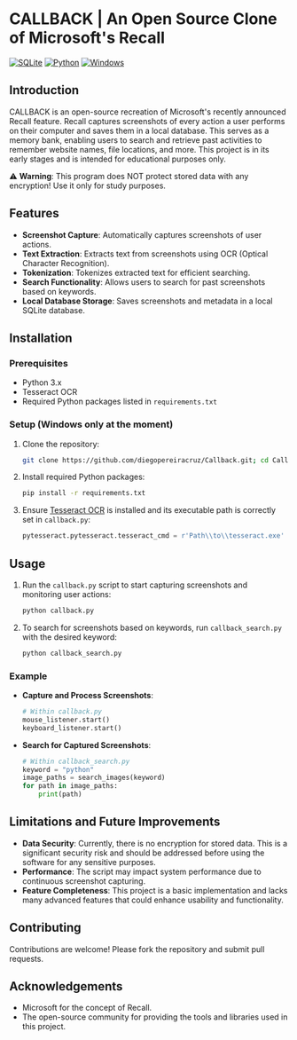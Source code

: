# CALLBACK | An Open Source Clone of Microsoft's Recall

[![SQLite](https://img.shields.io/badge/sqlite-%2307405e.svg?style=for-the-badge&logo=sqlite&logoColor=white)](https://sqlite.org/)
[![Python](https://img.shields.io/badge/python-3670A0?style=for-the-badge&logo=python&logoColor=ffdd54)](https://www.python.org/)
[![Windows](https://img.shields.io/badge/Windows-0078D6?style=for-the-badge&logo=windows&logoColor=white)]()

## Introduction

CALLBACK is an open-source recreation of Microsoft's recently announced Recall feature. Recall captures screenshots of every action a user performs on their computer and saves them in a local database. This serves as a memory bank, enabling users to search and retrieve past activities to remember website names, file locations, and more. This project is in its early stages and is intended for educational purposes only.

⚠️ **Warning**: This program does NOT protect stored data with any encryption! Use it only for study purposes.

## Features

- **Screenshot Capture**: Automatically captures screenshots of user actions.
- **Text Extraction**: Extracts text from screenshots using OCR (Optical Character Recognition).
- **Tokenization**: Tokenizes extracted text for efficient searching.
- **Search Functionality**: Allows users to search for past screenshots based on keywords.
- **Local Database Storage**: Saves screenshots and metadata in a local SQLite database.

## Installation

### Prerequisites

- Python 3.x
- Tesseract OCR
- Required Python packages listed in `requirements.txt`

### Setup (Windows only at the moment)

1. Clone the repository:
    ```bash
    git clone https://github.com/diegopereiracruz/Callback.git; cd Callback
    ```

2. Install required Python packages:
    ```bash
    pip install -r requirements.txt
    ```

3. Ensure [Tesseract OCR](https://github.com/UB-Mannheim/tesseract/wiki) is installed and its executable path is correctly set in `callback.py`:
    ```python
    pytesseract.pytesseract.tesseract_cmd = r'Path\\to\\tesseract.exe'
    ```

## Usage

1. Run the `callback.py` script to start capturing screenshots and monitoring user actions:
    ```bash
    python callback.py
    ```

2. To search for screenshots based on keywords, run `callback_search.py` with the desired keyword:
    ```bash
    python callback_search.py
    ```

### Example

- **Capture and Process Screenshots**:
    ```python
    # Within callback.py
    mouse_listener.start()
    keyboard_listener.start()
    ```

- **Search for Captured Screenshots**:
    ```python
    # Within callback_search.py
    keyword = "python"
    image_paths = search_images(keyword)
    for path in image_paths:
        print(path)
    ```

## Limitations and Future Improvements

- **Data Security**: Currently, there is no encryption for stored data. This is a significant security risk and should be addressed before using the software for any sensitive purposes.
- **Performance**: The script may impact system performance due to continuous screenshot capturing.
- **Feature Completeness**: This project is a basic implementation and lacks many advanced features that could enhance usability and functionality.

## Contributing

Contributions are welcome! Please fork the repository and submit pull requests.

## Acknowledgements

- Microsoft for the concept of Recall.
- The open-source community for providing the tools and libraries used in this project.

